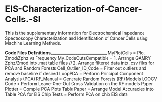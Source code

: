 # EIS-Characterization-of-Cancer-Cells.-SI
This is the supplementary information for Electrochemical Impedance Spectroscopy Characterization and Identification of Cancer Cells using Machine Learning Methods.

__________________________________________________________Code Files Definitions_______________________________________________________________________________________
MyPlotCells = Plot Zmod/Zphz vs Frequency 
My_CodeOutsCompatible = 1. Arrange GAMRY Zphz/Zmod into .mat table files // 2. Arrange filtered data into .csv files for PCA and Random Forests 
Cell_Outlier_ID_Code = Filter out outliers and remove baseline if desired
LoopPCA = Perform Principal Component Analysis (PCA)
RF_Manual = Generate Random Forests (RF) Models
LOOCV Code = Perform Leave-One-Out Cross Validation on the RF models 
Paper Plotter = Compile PCA Plots 
Table Paper = Arrange Model Accuracies into Table 
PCA for EIS Chip Tests = Perform PCA on chip EIS data
